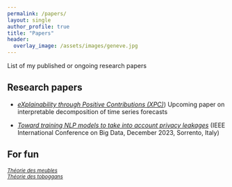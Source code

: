 ```yaml
---
permalink: /papers/
layout: single
author_profile: true
title: "Papers"
header:
  overlay_image: /assets/images/geneve.jpg
---
```


List of my published or ongoing research papers

## Research papers

- [*eXplainability through Positive Contributions (XPC)*](https://github.com/3gaspo/xpc))
Upcoming paper on interpretable decomposition of time series forecasts

- [*Toward training NLP models to take into account privacy leakages*](https://hal.science/hal-04299405v1)
(IEEE International Conference on Big Data, December 2023, Sorrento, Italy)


## For fun

<sub>[*Théorie des meubles*](https://drive.google.com/file/d/1_brZneyo9wD4bScFze1ydpzozyZrotzy/view?usp=sharing)</sub><br>
<sub>[*Théorie des toboggans*](https://drive.google.com/file/d/1Z-4KQ3NWiEWBpyp6YD25BmH9mCbJPYo1/view?usp=sharing)</sub><br>
